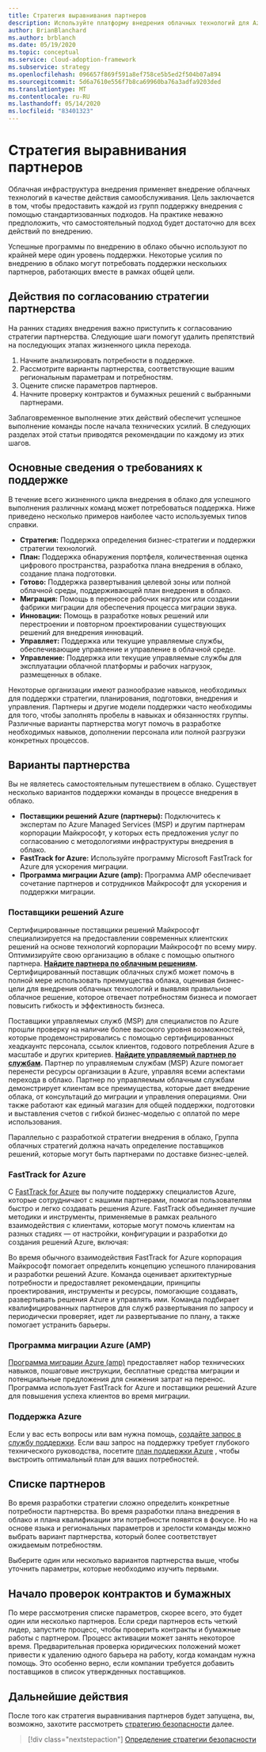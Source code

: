 ```yaml
---
title: Стратегия выравнивания партнеров
description: Используйте платформу внедрения облачных технологий для Azure, чтобы включить в стратегию выравнивание партнеров.
author: BrianBlanchard
ms.author: brblanch
ms.date: 05/19/2020
ms.topic: conceptual
ms.service: cloud-adoption-framework
ms.subservice: strategy
ms.openlocfilehash: 096657f869f591a8ef758ce5b5ed2f504b07a894
ms.sourcegitcommit: 5d6a7610e556f7b8ca69960ba76a3adfa9203ded
ms.translationtype: MT
ms.contentlocale: ru-RU
ms.lasthandoff: 05/14/2020
ms.locfileid: "83401323"
---
```

<!-- cSpell:ignore CSPs MSPs -->

# <a name="strategy-for-partner-alignment"></a>Стратегия выравнивания партнеров

Облачная инфраструктура внедрения применяет внедрение облачных технологий в качестве действия самообслуживания. Цель заключается в том, чтобы предоставить каждой из групп поддержку внедрения с помощью стандартизованных подходов. На практике неважно предположить, что самостоятельный подход будет достаточно для всех действий по внедрению.

Успешные программы по внедрению в облако обычно используют по крайней мере один уровень поддержки. Некоторые усилия по внедрению в облако могут потребовать поддержки нескольких партнеров, работающих вместе в рамках общей цели.

## <a name="steps-to-align-the-partnership-strategy"></a>Действия по согласованию стратегии партнерства

На ранних стадиях внедрения важно приступить к согласованию стратегии партнерства. Следующие шаги помогут удалить препятствий на последующих этапах жизненного цикла перехода.

1. Начните анализировать потребности в поддержке.
1. Рассмотрите варианты партнерства, соответствующие вашим региональным параметрам и потребностям.
1. Оцените списке параметров партнеров.
1. Начните проверку контрактов и бумажных решений с выбранными партнерами.

Заблаговременное выполнение этих действий обеспечит успешное выполнение команды после начала технических усилий. В следующих разделах этой статьи приводятся рекомендации по каждому из этих шагов.

## <a name="understanding-support-needs"></a>Основные сведения о требованиях к поддержке

В течение всего жизненного цикла внедрения в облако для успешного выполнения различных команд может потребоваться поддержка. Ниже приведено несколько примеров наиболее часто используемых типов справки.

- **Стратегия:** Поддержка определения бизнес-стратегии и поддержки стратегии технологий.
- **План:** Поддержка обнаружения портфеля, количественная оценка цифрового пространства, разработка плана внедрения в облако, создание плана подготовки.
- **Готово:** Поддержка развертывания целевой зоны или полной облачной среды, поддерживающей план внедрения в облако.
- **Миграция:** Помощь в переносе рабочих нагрузок или создании фабрики миграции для обеспечения процесса миграции звука.
- **Инновации:** Помощь в разработке новых решений или перестроении и повторном проектировании существующих решений для внедрения инноваций.
- **Управляет:** Поддержка или текущие управляемые службы, обеспечивающие управление и управление в облачной среде.
- **Управление:** Поддержка или текущие управляемые службы для эксплуатации облачной платформы и рабочих нагрузок, размещенных в облаке.

Некоторые организации имеют разнообразие навыков, необходимых для поддержки стратегии, планирования, подготовки, внедрения и управления. Партнеры и другие модели поддержки часто необходимы для того, чтобы заполнять пробелы в навыках и обязанностях группы.
Различные варианты партнерства могут помочь в разработке необходимых навыков, дополнении персонала или полной разгрузки конкретных процессов.

## <a name="partnership-options"></a>Варианты партнерства

Вы не являетесь самостоятельным путешествием в облако. Существует несколько вариантов поддержки команды в процессе внедрения в облако.

- **Поставщики решений Azure (партнеры):** Подключитесь к экспертам по Azure Managed Services (MSP) и другим партнерам корпорации Майкрософт, у которых есть предложения услуг по согласованию с методологиями инфраструктуры внедрения в облако.
- **FastTrack for Azure:** Используйте программу Microsoft FastTrack for Azure для ускорения миграции.
- **Программа миграции Azure (amp):** Программа AMP обеспечивает сочетание партнеров и сотрудников Майкрософт для ускорения и поддержки миграции.

### <a name="azure-solution-providers"></a>Поставщики решений Azure

Сертифицированные поставщики решений Майкрософт специализируется на предоставлении современных клиентских решений на основе технологий корпорации Майкрософт по всему миру. Оптимизируйте свою организацию в облаке с помощью опытного партнера.
**[Найдите партнера по облачным решениям](https://www.microsoft.com/solution-providers/home).** Сертифицированный поставщик облачных служб может помочь в полной мере использовать преимущества облака, оценивая бизнес-цели для внедрения облачных технологий и выявляя правильное облачное решение, которое отвечает потребностям бизнеса и помогает повысить гибкость и эффективность бизнеса.

Поставщики управляемых служб (MSP) для специалистов по Azure прошли проверку на наличие более высокого уровня возможностей, которые продемонстрировались с помощью сертифицированных хеадкаунтс персонала, ссылок клиентов, годового потребления Azure в масштабе и других критериев.
**[Найдите управляемый партнер по службам](https://www.microsoft.com/solution-providers/search?cacheid=16a3b49b-fef2-449d-bdf0-628008114cca).** Партнер по управляемым службам (MSP) Azure помогает перенести ресурсы организации в Azure, управляя всеми аспектами перехода в облако. Партнер по управляемым облачным службам демонстрирует клиентам все преимущества, которые дает внедрение облака, от консультаций до миграции и управления операциями. Они также работают как единый магазин для общей поддержки, подготовки и выставления счетов с гибкой бизнес-моделью с оплатой по мере использования.

Параллельно с разработкой стратегии внедрения в облако, Группа облачных стратегий должна начать определение поставщиков решений, которые могут быть партнерами по доставке бизнес-целей.

### <a name="fasttrack-for-azure"></a>FastTrack for Azure

С [FastTrack for Azure](https://azure.microsoft.com/programs/azure-fasttrack) вы получите поддержку специалистов Azure, которые сотрудничают с нашими партнерами, помогая пользователям быстро и легко создавать решения Azure. FastTrack объединяет лучшие методики и инструменты, применяемые в рамках реального взаимодействия с клиентами, которые могут помочь клиентам на разных стадиях — от настройки, конфигурации и разработки до создания решений Azure, включая:

Во время обычного взаимодействия FastTrack for Azure корпорация Майкрософт помогает определить концепцию успешного планирования и разработки решений Azure. Команда оценивает архитектурные потребности и предоставляет рекомендации, принципы проектирования, инструменты и ресурсы, помогающие создавать, развертывать решения Azure и управлять ими. Команда подбирает квалифицированных партнеров для служб развертывания по запросу и периодически проверяет, идет ли развертывание по плану, а также помогает устранить барьеры.

### <a name="azure-migration-program-amp"></a>Программа миграции Azure (AMP)

[Программа миграции Azure (amp)](https://azure.microsoft.com/migration/migration-program) предоставляет набор технических навыков, пошаговые инструкции, бесплатные средства миграции и потенциальные предложения для снижения затрат на перенос.
Программа использует FastTrack for Azure и поставщики решений Azure для повышения успеха клиентов во время миграции.

### <a name="azure-support"></a>Поддержка Azure

Если у вас есть вопросы или вам нужна помощь, [создайте запрос в службу поддержки](https://portal.azure.com/#blade/microsoft_azure_support/helpandsupportblade/newsupportrequest). Если ваш запрос на поддержку требует глубокого технического руководства, посетите [план поддержки Azure](https://azure.microsoft.com/support/plans) , чтобы выстроить оптимальный план для ваших потребностей.

## <a name="shortlist-of-partner-options"></a>Списке партнеров

Во время разработки стратегии сложно определить конкретные потребности партнерства. Во время разработки плана внедрения в облако и плана квалификации эти потребности появятся в фокусе.
Но на основе языка и региональных параметров и зрелости команды можно выбрать вариант партнерства, который более соответствует ожидаемым потребностям.

Выберите один или несколько вариантов партнерства выше, чтобы уточнить параметры, которые необходимо изучить первыми.

## <a name="begin-contract-and-paperwork-reviews"></a>Начало проверок контрактов и бумажных

По мере рассмотрения списке параметров, скорее всего, это будет один или несколько партнеров. Если среди партнеров есть четкий лидер, запустите процесс, чтобы проверить контракты и бумажные работы с партнером.
Процесс активации может занять некоторое время. Предварительная проверка юридических положений может привести к удалению одного барьера на работу, когда командам нужна помощь.
Это особенно верно, если компании требуется добавить поставщиков в список утвержденных поставщиков.

## <a name="next-steps"></a>Дальнейшие действия

После того как стратегия выравнивания партнеров будет запущена, вы, возможно, захотите рассмотреть [стратегию безопасности](./define-security-strategy.md) далее.

> [!div class="nextstepaction"]
> [Определение стратегии безопасности](./define-security-strategy.md)
